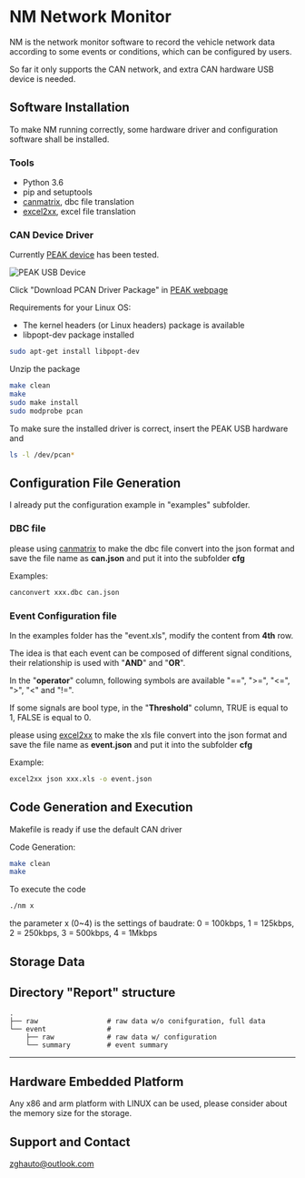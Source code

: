 # NM Network Monitor

NM is the network monitor software to record the vehicle network data according to some events or conditions, which can be configured by users.

So far it only supports the CAN network, and extra CAN hardware USB device is needed.

## Software Installation
To make NM running correctly, some hardware driver and configuration software shall be installed.


### Tools
- Python 3.6
- pip and setuptools
- [canmatrix](https://github.com/ebroecker/canmatrix), dbc file translation
- [excel2xx](https://github.com/cupen/excel2xx), excel file translation

### CAN Device Driver

Currently [PEAK device](https://www.peak-system.com/PCAN-USB.199.0.html) has been tested. 

![PEAK USB Device](https://www.peak-system.com/typo3temp/pics/61ef9f60a0.jpg)

Click "Download PCAN Driver Package" in [PEAK webpage](https://www.peak-system.com/fileadmin/media/linux/index.htm) 

Requirements for your Linux OS: 
- The kernel headers (or Linux headers) package is available
- libpopt-dev package installed

```bash
sudo apt-get install libpopt-dev
```

Unzip the package
```bash
make clean
make
sudo make install
sudo modprobe pcan
```

To make sure the installed driver is correct, insert the PEAK USB hardware and
```bash
ls -l /dev/pcan*
```

## Configuration File Generation

I already put the configuration example in "examples" subfolder.

### DBC file

please using [canmatrix](https://github.com/ebroecker/canmatrix) to make the dbc file convert into the json format and save the file name as **can.json** and put it into the subfolder **cfg**

Examples:
```bash
canconvert xxx.dbc can.json
```

### Event Configuration file

In the examples folder has the "event.xls", modify the content from **4th** row.

The idea is that each event can be composed of different signal conditions, their relationship is used with "**AND**" and "**OR**". 

In the "**operator**" column, following symbols are available "==", ">=", "<=", ">", "<" and "!=".

If some signals are bool type, in the "**Threshold**" column, TRUE is equal to 1, FALSE is equal to 0.

please using [excel2xx](https://github.com/cupen/excel2xx) to make the xls file convert into the json format and save the file name as **event.json** and put it into the subfolder **cfg**

Example:
```bash
excel2xx json xxx.xls -o event.json
```

## Code Generation and Execution

Makefile is ready if use the default CAN driver

Code Generation:
```bash
make clean
make
```

To execute the code
```bash
./nm x
```
the parameter x (0~4) is the settings of baudrate: 
0 = 100kbps, 
1 = 125kbps, 
2 = 250kbps, 
3 = 500kbps, 
4 = 1Mkbps 

## Storage Data

Directory "**Report**" structure
------
    .
    ├── raw                 # raw data w/o conifguration, full data
    └── event               # 
        ├── raw             # raw data w/ configuration
        └── summary         # event summary
------


## Hardware Embedded Platform

Any x86 and arm platform with LINUX can be used, please consider about the memory size for the storage.

## Support and Contact

zghauto@outlook.com
